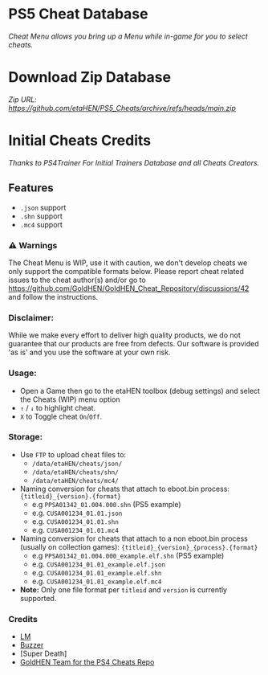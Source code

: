 # PS5 Cheat Database
_Cheat Menu allows you bring up a Menu while in-game for you to select cheats._

# Download Zip Database
_Zip URL: https://github.com/etaHEN/PS5_Cheats/archive/refs/heads/main.zip_

# Initial Cheats Credits
_Thanks to PS4Trainer For Initial Trainers Database and all Cheats Creators._

## Features
- `.json` support
- `.shn` support
- `.mc4` support

### :warning: Warnings
The Cheat Menu is WIP, use it with caution, we don't develop cheats we only support the compatible formats below.
Please report cheat related issues to the cheat author(s) and/or go to https://github.com/GoldHEN/GoldHEN_Cheat_Repository/discussions/42 and follow the instructions.

### Disclaimer:
While we make every effort to deliver high quality products, we do not guarantee that our products are free from defects. Our software is provided 'as is' and you use the software at your own risk.

### Usage:
- Open a Game then go to the etaHEN toolbox (debug settings) and select the Cheats (WIP) menu option
- `↑` / `↓` to highlight cheat.
- `X` to Toggle cheat `On`/`Off`.

### Storage:
- Use `FTP` to upload cheat files to:
  - `/data/etaHEN/cheats/json/`
  - `/data/etaHEN/cheats/shn/`
  - `/data/etaHEN/cheats/mc4/`
- Naming conversion for cheats that attach to eboot.bin process: `{titleid}_{version}.{format}`
  - e.g  `PPSA01342_01.004.000.shn` (PS5 example)
  - e.g. `CUSA001234_01.01.json`
  - e.g. `CUSA001234_01.01.shn`
  - e.g. `CUSA001234_01.01.mc4`
- Naming conversion for cheats that attach to a non eboot.bin process (usually on collection games): `{titleid}_{version}_{process}.{format}`
  - e.g  `PPSA01342_01.004.000_example.elf.shn` (PS5 example)
  - e.g. `CUSA001234_01.01_example.elf.json`
  - e.g. `CUSA001234_01.01_example.elf.shn`
  - e.g. `CUSA001234_01.01_example.elf.mc4`
 - **Note:** Only one file format per `titleid` and `version` is currently supported.

### Credits
- [LM](https://github.com/lightningmods)
- [Buzzer](https://github.com/buzzer-re)
-  [Super Death]
- [GoldHEN Team for the PS4 Cheats Repo](https://github.com/GoldHEN/GoldHEN_Cheat_Repository/graphs/contributors)
